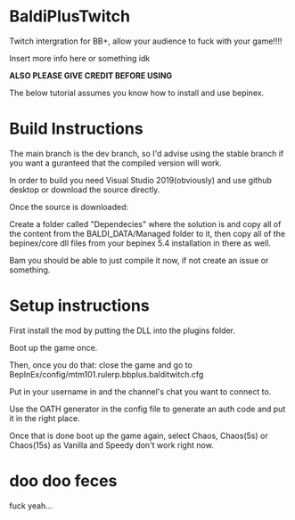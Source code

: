 # BaldiPlusTwitch
Twitch intergration for BB+, allow your audience to fuck with your game!!!!

Insert more info here or something idk

**ALSO PLEASE GIVE CREDIT BEFORE USING**

The below tutorial assumes you know how to install and use bepinex.
 
# Build Instructions
The main branch is the dev branch, so I'd advise using the stable branch if you want a guranteed that the compiled version will work.

In order to build you need Visual Studio 2019(obviously) and use github desktop or download the source directly.

Once the source is downloaded:

Create a folder called "Dependecies" where the solution is and copy all of the content from the BALDI_DATA/Managed folder to it, then copy all of the bepinex/core dll files from your bepinex 5.4 installation in there as well.

Bam you should be able to just compile it now, if not create an issue or something.


# Setup instructions

First install the mod by putting the DLL into the plugins folder.

Boot up the game once.

Then, once you do that: close the game and go to BepInEx/config/mtm101.rulerp.bbplus.balditwitch.cfg

Put in your username in and the channel's chat you want to connect to.

Use the OATH generator in the config file to generate an auth code and put it in the right place.

Once that is done boot up the game again, select Chaos, Chaos(5s) or Chaos(15s) as Vanilla and Speedy don't work right now.


# doo doo feces

fuck yeah...
